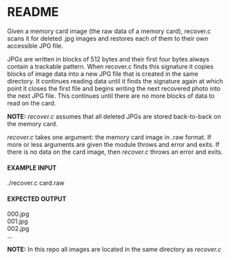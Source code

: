 # README

Given a memory card image (the raw data of a memory card), recover.c scans it for deleted .jpg images and restores each of them to their own accessible JPG file.

JPGs are written in blocks of 512 bytes and their first four bytes always contain a trackable pattern. When recover.c finds this signature it copies blocks of image data into a new JPG file that is created in the same directory. It continues reading data until it finds the signature again at which point it closes the first file and begins writing the next recovered photo into the next JPG file. This continues until there are no more blocks of data to read on the card.

**NOTE:** *recover.c* assumes that all deleted JPGs are stored back-to-back on the memory card.

*recover.c* takes one argument: the memory card image in .raw format. If more or less arguments are given the module throws and error and exits. If there is no data on the card image, then *recover.c* throws an error and exits.

#### EXAMPLE INPUT

./recover.c card.raw

#### EXPECTED OUTPUT

000.jpg  
001.jpg  
002.jpg  
...

**NOTE:** In this repo all images are located in the same directory as *recover.c*
